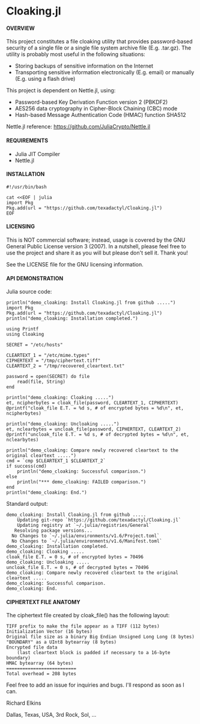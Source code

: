 # Cloaking.jl

#### OVERVIEW

This project constitutes a file cloaking utility that provides password-based security of a single file or a single file system archive file (E.g. .tar.gz). The utility is probably most useful in the following situations:

* Storing backups of sensitive information on the Internet
* Transporting sensitive information electronically (E.g. email) or manually (E.g. using a flash drive)

This project is dependent on Nettle.jl, using:

* Password-based Key Derivation Function version 2 (PBKDF2)
* AES256 data cryptography in Cipher-Block Chaining (CBC) mode
* Hash-based Message Authentication Code (HMAC) function SHA512

Nettle.jl reference: https://github.com/JuliaCrypto/Nettle.jl

#### REQUIREMENTS

* Julia JIT Compiler
* Nettle.jl

#### INSTALLATION ####
```
#!/usr/bin/bash

cat <<EOF | julia
import Pkg
Pkg.add(url = "https://github.com/texadactyl/Cloaking.jl")
EOF
```

#### LICENSING

This is NOT commercial software; instead, usage is covered by the GNU General Public License version 3 (2007). In a nutshell, please feel free to use the project and share it as you will but please don't sell it. Thank you!

See the LICENSE file for the GNU licensing information.

#### API DEMONSTRATION

Julia source code:
```
println("demo_cloaking: Install Cloaking.jl from github .....")
import Pkg
Pkg.add(url = "https://github.com/texadactyl/Cloaking.jl")
println("demo_cloaking: Installation completed.")

using Printf
using Cloaking

SECRET = "/etc/hosts"

CLEARTEXT_1 = "/etc/mime.types"
CIPHERTEXT = "/tmp/ciphertext.tiff"
CLEARTEXT_2 = "/tmp/recovered_cleartext.txt"

password = open(SECRET) do file
    read(file, String)
end

println("demo_cloaking: Cloaking .....")
et, ncipherbytes = cloak_file(password, CLEARTEXT_1, CIPHERTEXT)
@printf("cloak_file E.T. = %d s, # of encrypted bytes = %d\n", et, ncipherbytes)

println("demo_cloaking: Uncloaking .....")
et, nclearbytes = uncloak_file(password, CIPHERTEXT, CLEARTEXT_2)
@printf("uncloak_file E.T. = %d s, # of decrypted bytes = %d\n", et, nclearbytes)

println("demo_cloaking: Compare newly recovered cleartext to the original cleartext .....")
cmd = `cmp $CLEARTEXT_1 $CLEARTEXT_2`
if success(cmd)
    println("demo_cloaking: Successful comparison.")
else
    println("*** demo_cloaking: FAILED comparison.")
end
println("demo_cloaking: End.")
```

Standard output:
```
demo_cloaking: Install Cloaking.jl from github .....
    Updating git-repo `https://github.com/texadactyl/Cloaking.jl`
    Updating registry at `~/.julia/registries/General`
   Resolving package versions...
  No Changes to `~/.julia/environments/v1.6/Project.toml`
  No Changes to `~/.julia/environments/v1.6/Manifest.toml`
demo_cloaking: Installation completed.
demo_cloaking: Cloaking .....
cloak_file E.T. = 0 s, # of encrypted bytes = 70496
demo_cloaking: Uncloaking .....
uncloak_file E.T. = 0 s, # of decrypted bytes = 70496
demo_cloaking: Compare newly recovered cleartext to the original cleartext .....
demo_cloaking: Successful comparison.
demo_cloaking: End.
```

#### CIPHERTEXT FILE ANATOMY

The ciphertext file created by cloak_file() has the following layout:

    TIFF prefix to make the file appear as a TIFF (112 bytes)
    Initialization Vector (16 bytes)
    Original file size as a binary Big Endian Unsigned Long Long (8 bytes)
    "BOUNDARY" as a UInt8 bytearray (8 bytes)
    Encrypted file data 
        (last cleartext block is padded if necessary to a 16-byte boundary)
    HMAC bytearray (64 bytes)
    ==========================
    Total overhead = 208 bytes

Feel free to add an issue for inquiries and bugs. I'll respond as soon as I can.

Richard Elkins 

Dallas, Texas, USA, 3rd Rock, Sol, ...
